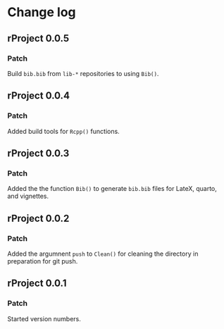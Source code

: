 # Change log

## rProject 0.0.5

### Patch

Build `bib.bib` from `lib-*` repositories to  using `Bib()`.

## rProject 0.0.4

### Patch

Added build tools for `Rcpp()` functions.

## rProject 0.0.3

### Patch

Added the the function `Bib()` to generate `bib.bib` files for LateX, quarto, and vignettes.

## rProject 0.0.2

### Patch

Added the argumnent `push` to `Clean()` for cleaning the directory in preparation for git push.

## rProject 0.0.1

### Patch

Started version numbers.
